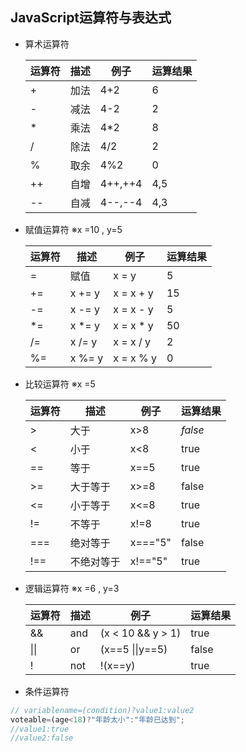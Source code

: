 ## JavaScript运算符与表达式
- 算术运算符

  | **运算符** | **描述** | **例子** | **运算结果** |
  | ------ | -------- | -------- | ------------ |
  | + | 加法 | 4+2 | 6 |
  | \- | 减法 | 4-2 | 2 |
  | * | 乘法 | 4*2 | 8 |
  | / | 除法 | 4/2 | 2 |
  | % | 取余 | 4%2 | 0 |
  | ++ | 自增 | 4++,++4 | 4,5 |
  | -- | 自减 | 4--,--4 | 4,3 |

- 赋值运算符
	※x =10 , y=5

  | **运算符** | **描述** | **例子** | **运算结果** |
  | ------ | -------- | -------- | ------------ |
  | = | 赋值 | x = y | 5 |
  | += | x += y | x = x + y | 15 |
  | -= | x -= y | x = x - y | 5 |
  | *= | x *= y | x = x * y | 50 |
  | /= | x /= y | x = x / y | 2 |
  | %= | x %= y | x = x % y | 0 |
- 比较运算符
	※x =5

  | **运算符** | **描述** | **例子** | **运算结果** |
  | ------ | -------- | -------- | ------------ |
  | > | 大于 | x>8 | *false* |
  | < | 小于 | x<8 | true |
  | == | 等于 | x==5 | true |
  | >= | 大于等于 | x>=8 | false |
  | <= | 小于等于 | x<=8 | true |
  | != | 不等于 | x!=8 | true |
  | === | 绝对等于 | x==="5" | false |
  | !== | 不绝对等于 | x!=="5" | true |
- 逻辑运算符
	※x =6 , y=3
  
  | **运算符** | **描述** | **例子** | **运算结果** |
  | ------ | -------- | -------- | ------------ |
  | && | and | (x < 10 && y > 1) | true |
  | \|\| | or | (x==5 \|\|y==5) | false |
  | ! | not | !(x==y) | true |
- 条件运算符
```javascript
// variablename=(condition)?value1:value2 
voteable=(age<18)?"年龄太小":"年龄已达到";
//value1:true
//value2:false
```
